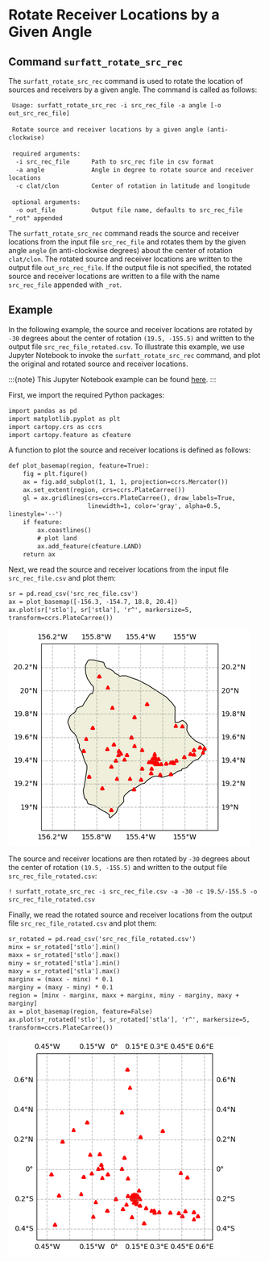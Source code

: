 # Rotate Receiver Locations by a Given Angle

## Command `surfatt_rotate_src_rec`

The `surfatt_rotate_src_rec` command is used to rotate the location of sources and receivers by a given angle. The command is called as follows:

```{code-block} console
 Usage: surfatt_rotate_src_rec -i src_rec_file -a angle [-o out_src_rec_file]
 
 Rotate source and receiver locations by a given angle (anti-clockwise)
 
 required arguments:
  -i src_rec_file      Path to src_rec file in csv format
  -a angle             Angle in degree to rotate source and receiver locations
  -c clat/clon         Center of rotation in latitude and longitude
 
 optional arguments:
  -o out_file          Output file name, defaults to src_rec_file "_rot" appended
```

The `surfatt_rotate_src_rec` command reads the source and receiver locations from the input file `src_rec_file` and rotates them by the given angle `angle` (in anti-clockwise degrees) about the center of rotation `clat/clon`. The rotated source and receiver locations are written to the output file `out_src_rec_file`. If the output file is not specified, the rotated source and receiver locations are written to a file with the name `src_rec_file` appended with `_rot`.

## Example

In the following example, the source and receiver locations are rotated by `-30` degrees about the center of rotation `(19.5, -155.5)` and written to the output file `src_rec_file_rotated.csv`. To illustrate this example, we use Jupyter Notebook to invoke the `surfatt_rotate_src_rec` command, and plot the original and rotated source and receiver locations.

:::{note}
This Jupyter Notebook example can be found [here](https://github.com/xumi1993/SurfATT/blob/surfker/examples/rotation/rotation.ipynb).
:::

First, we import the required Python packages:

```{code-block} python
import pandas as pd
import matplotlib.pyplot as plt
import cartopy.crs as ccrs
import cartopy.feature as cfeature
```

A function to plot the source and receiver locations is defined as follows:

```{code-block} python
def plot_basemap(region, feature=True):
    fig = plt.figure()
    ax = fig.add_subplot(1, 1, 1, projection=ccrs.Mercator())
    ax.set_extent(region, crs=ccrs.PlateCarree())
    gl = ax.gridlines(crs=ccrs.PlateCarree(), draw_labels=True,
                      linewidth=1, color='gray', alpha=0.5, linestyle='--')
    if feature:
        ax.coastlines()
        # plot land
        ax.add_feature(cfeature.LAND)
    return ax
```

Next, we read the source and receiver locations from the input file `src_rec_file.csv` and plot them:

```{code-block} python
sr = pd.read_csv('src_rec_file.csv')
ax = plot_basemap([-156.3, -154.7, 18.8, 20.4])
ax.plot(sr['stlo'], sr['stla'], 'r^', markersize=5, transform=ccrs.PlateCarree())
```

![](../_static/rotate_src_rec_original.png)

The source and receiver locations are then rotated by `-30` degrees about the center of rotation `(19.5, -155.5)` and written to the output file `src_rec_file_rotated.csv`:

```{code-block}
! surfatt_rotate_src_rec -i src_rec_file.csv -a -30 -c 19.5/-155.5 -o src_rec_file_rotated.csv
```

Finally, we read the rotated source and receiver locations from the output file `src_rec_file_rotated.csv` and plot them:

```{code-block} python
sr_rotated = pd.read_csv('src_rec_file_rotated.csv')
minx = sr_rotated['stlo'].min()
maxx = sr_rotated['stlo'].max()
miny = sr_rotated['stla'].min()
maxy = sr_rotated['stla'].max()
marginx = (maxx - minx) * 0.1
marginy = (maxy - miny) * 0.1
region = [minx - marginx, maxx + marginx, miny - marginy, maxy + marginy]
ax = plot_basemap(region, feature=False)
ax.plot(sr_rotated['stlo'], sr_rotated['stla'], 'r^', markersize=5, transform=ccrs.PlateCarree())
```

![](../_static/rotate_src_rec_rotated.png)
